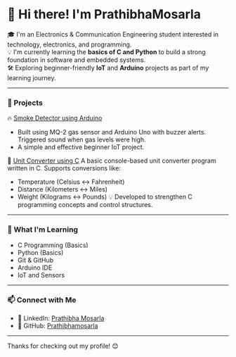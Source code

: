 # 👋 Hi there! I'm PrathibhaMosarla

🎓 I'm an Electronics & Communication Engineering student interested in technology, electronics, and programming.  
💡 I'm currently learning the **basics of C and Python** to build a strong foundation in software and embedded systems.  
🛠️ Exploring beginner-friendly **IoT** and **Arduino** projects as part of my learning journey.

---

### 🔭 Projects
🔥 [Smoke Detector using Arduino](https://github.com/Prathibhamosarla/smoke-detector-arduino)  
  - Built using MQ-2 gas sensor and Arduino Uno with buzzer alerts. Triggered sound when gas levels were high.  
  - A simple and effective beginner IoT project.

🔗 [Unit Converter using C](https://github.com/Prathibhamosarla/unit-converter-c)
  A basic console-based unit converter program written in C. Supports conversions like:
   - Temperature (Celsius ↔ Fahrenheit)
   - Distance (Kilometers ↔ Miles)
   - Weight (Kilograms ↔ Pounds)
💡 Developed to strengthen C programming concepts and control structures.


---

### 🌱 What I'm Learning
- C Programming (Basics)
- Python (Basics)
- Git & GitHub
- Arduino IDE
- IoT and Sensors

---

### 📫 Connect with Me
- 💼 LinkedIn: [Prathibha Mosarla](https://www.linkedin.com/in/prathibha-mosarla-799415339/)
- 📂 GitHub: [Prathibhamosarla](https://github.com/Prathibhamosarla)

---

Thanks for checking out my profile! 😊
